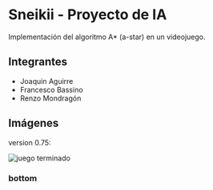 # Sneikii - Proyecto de IA

Implementación del algoritmo A* (a-star) en un videojuego.

##  Integrantes
- Joaquin Aguirre
- Francesco Bassino
- Renzo Mondragón

## Imágenes
version 0.75:

![juego terminado](img/qwf.JPG)



### bottom
